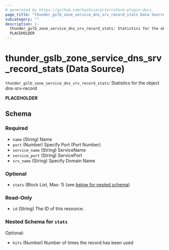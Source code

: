 ```yaml
---
# generated by https://github.com/hashicorp/terraform-plugin-docs
page_title: "thunder_gslb_zone_service_dns_srv_record_stats Data Source - terraform-provider-thunder"
subcategory: ""
description: |-
  thunder_gslb_zone_service_dns_srv_record_stats: Statistics for the object dns-srv-record
  PLACEHOLDER
---
```


# thunder_gslb_zone_service_dns_srv_record_stats (Data Source)

`thunder_gslb_zone_service_dns_srv_record_stats`: Statistics for the object dns-srv-record

__PLACEHOLDER__



<!-- schema generated by tfplugindocs -->
## Schema

### Required

- `name` (String) Name
- `port` (Number) Specify Port (Port Number)
- `service_name` (String) ServiceName
- `service_port` (String) ServicePort
- `srv_name` (String) Specify Domain Name

### Optional

- `stats` (Block List, Max: 1) (see [below for nested schema](#nestedblock--stats))

### Read-Only

- `id` (String) The ID of this resource.

<a id="nestedblock--stats"></a>
### Nested Schema for `stats`

Optional:

- `hits` (Number) Number of times the record has been used


